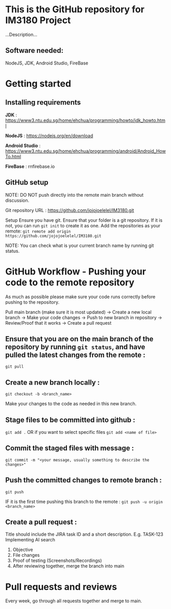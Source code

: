 # This is the GitHub repository for IM3180 Project
...Description...
## Software needed:
NodeJS, JDK, Android Studio, FireBase

# Getting started
## Installing requirements
**JDK** : https://www3.ntu.edu.sg/home/ehchua/programming/howto/jdk_howto.html

**NodeJS** : https://nodejs.org/en/download

**Android Studio** : https://www3.ntu.edu.sg/home/ehchua/programming/android/Android_HowTo.html

**FireBase** : rnfirebase.io

## GitHub setup

NOTE: DO NOT push directly into the remote main branch without discussion.

Git repository URL : https://github.com/jojojoelelel/IM3180.git

Setup
Ensure you have git.
Ensure that your folder is a git repository. If it is not, you can run `git init` to create it as one.
Add the repositories as your remote:
`git remote add origin https://github.com/jojojoelelel/IM3180.git`

NOTE: You can check what is your current branch name by running git status.

# GitHub Workflow - Pushing your code to the remote repository
As much as possible please make sure your code runs correctly before pushing to the repository.

Pull main branch (make sure it is most updated) → Create a new local branch → Make your code changes → Push to new branch in repository → Review/Proof that it works → Create a pull request

## Ensure that you are on the **main** branch of the repository by running `git status`, and have pulled the latest changes from the remote : 
`git pull`

## Create a new branch locally :
`git checkout -b <branch_name>`

Make your changes to the code as needed in this new branch.

## Stage files to be committed into github :
`git add .` OR if you want to select specific files `git add <name of file>`

## Commit the staged files with message :
`git commit -m "<your message, usually something to describe the changes>"`

## Push the committed changes to remote branch :
`git push`

IF it is the first time pushing this branch to the remote :
`git push -u origin <branch_name>`

## Create a pull request :
Title should include the JIRA task ID and a short description. E.g. TASK-123 Implementing AI search 
1. Objective
2. File changes
3. Proof of testing (Screenshots/Recordings)
4. After reviewing together, merge the branch into main

# Pull requests and reviews
Every week, go through all requests together and merge to main.
